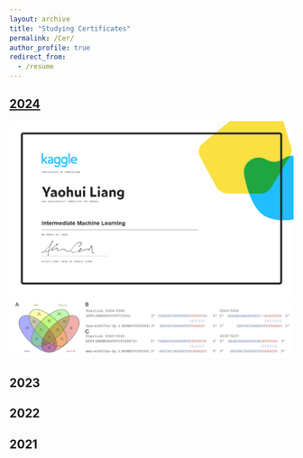 ```yaml
---
layout: archive
title: "Studying Certificates"
permalink: /Cer/
author_profile: true
redirect_from:
  - /resume
---
```



<div class="rounded-border-box">
    <h2><a href="/images/certificates/2024_Intermediate Machine Learning.png">2024</a></h2>
  <div class="image-container">
      <a href="/images/certificates/2024_Intermediate Machine Learning.png">
        <img src="/images/certificates/2024_Intermediate Machine Learning.png" alt='Image 1' ></a>
      <img src="/images/publications/paper1/result1.png" alt="Image 2">
  </div>
</div>



<div class="image-container">
    <h2>2023</h2>

</div>


<div class="rounded-border-box">
    <h2>2022</h2>

</div>


<div class="rounded-border-box">
    <h2>2021</h2>

</div>

